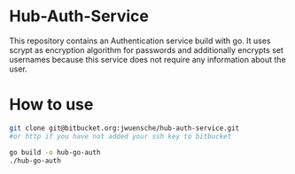 # Hub-Auth-Service
This repository contains an Authentication service build with go. It uses scrypt
as encryption algorithm for passwords and additionally encrypts set usernames
because this service does not require any information about the user.

# How to use
```bash
git clone git@bitbucket.org:jwuensche/hub-auth-service.git
#or http if you have not added your ssh key to bitbucket

go build -o hub-go-auth
./hub-go-auth
```
